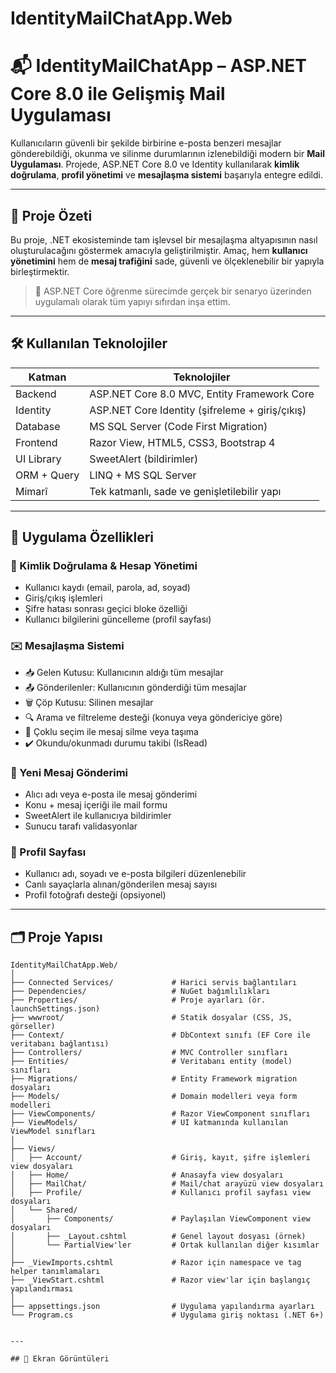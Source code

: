 # IdentityMailChatApp.Web

# 📬 IdentityMailChatApp – ASP.NET Core 8.0 ile Gelişmiş Mail Uygulaması

Kullanıcıların güvenli bir şekilde birbirine e-posta benzeri mesajlar gönderebildiği, okunma ve silinme durumlarının izlenebildiği modern bir **Mail Uygulaması**. Projede, ASP.NET Core 8.0 ve Identity kullanılarak **kimlik doğrulama**, **profil yönetimi** ve **mesajlaşma sistemi** başarıyla entegre edildi.

---

## 🚀 Proje Özeti

Bu proje, .NET ekosisteminde tam işlevsel bir mesajlaşma altyapısının nasıl oluşturulacağını göstermek amacıyla geliştirilmiştir. Amaç, hem **kullanıcı yönetimini** hem de **mesaj trafiğini** sade, güvenli ve ölçeklenebilir bir yapıyla birleştirmektir.

> 📌 ASP.NET Core öğrenme sürecimde gerçek bir senaryo üzerinden uygulamalı olarak tüm yapıyı sıfırdan inşa ettim.

---

## 🛠️ Kullanılan Teknolojiler

| Katman       | Teknolojiler                                 |
|--------------|----------------------------------------------|
| Backend      | ASP.NET Core 8.0 MVC, Entity Framework Core  |
| Identity     | ASP.NET Core Identity (şifreleme + giriş/çıkış) |
| Database     | MS SQL Server (Code First Migration)         |
| Frontend     | Razor View, HTML5, CSS3, Bootstrap 4         |
| UI Library   | SweetAlert (bildirimler)                     |
| ORM + Query  | LINQ + MS SQL Server                         |
| Mimarî       | Tek katmanlı, sade ve genişletilebilir yapı |

---

## 🎯 Uygulama Özellikleri

### 🔐 Kimlik Doğrulama & Hesap Yönetimi
- Kullanıcı kaydı (email, parola, ad, soyad)
- Giriş/çıkış işlemleri
- Şifre hatası sonrası geçici bloke özelliği
- Kullanıcı bilgilerini güncelleme (profil sayfası)

### ✉️ Mesajlaşma Sistemi
- 📥 Gelen Kutusu: Kullanıcının aldığı tüm mesajlar
- 📤 Gönderilenler: Kullanıcının gönderdiği tüm mesajlar
- 🗑️ Çöp Kutusu: Silinen mesajlar
- 🔍 Arama ve filtreleme desteği (konuya veya göndericiye göre)
- 📌 Çoklu seçim ile mesaj silme veya taşıma
- ✔️ Okundu/okunmadı durumu takibi (IsRead)

### 📝 Yeni Mesaj Gönderimi
- Alıcı adı veya e-posta ile mesaj gönderimi
- Konu + mesaj içeriği ile mail formu
- SweetAlert ile kullanıcıya bildirimler
- Sunucu tarafı validasyonlar

### 👤 Profil Sayfası
- Kullanıcı adı, soyadı ve e-posta bilgileri düzenlenebilir
- Canlı sayaçlarla alınan/gönderilen mesaj sayısı
- Profil fotoğrafı desteği (opsiyonel)

---

## 🗂️ Proje Yapısı

```plaintext
IdentityMailChatApp.Web/
│
├── Connected Services/             # Harici servis bağlantıları
├── Dependencies/                   # NuGet bağımlılıkları
├── Properties/                     # Proje ayarları (ör. launchSettings.json)
├── wwwroot/                        # Statik dosyalar (CSS, JS, görseller)
├── Context/                        # DbContext sınıfı (EF Core ile veritabanı bağlantısı)
├── Controllers/                    # MVC Controller sınıfları
├── Entities/                       # Veritabanı entity (model) sınıfları
├── Migrations/                     # Entity Framework migration dosyaları
├── Models/                         # Domain modelleri veya form modelleri
├── ViewComponents/                 # Razor ViewComponent sınıfları
├── ViewModels/                     # UI katmanında kullanılan ViewModel sınıfları
│
├── Views/
│   ├── Account/                    # Giriş, kayıt, şifre işlemleri view dosyaları
│   ├── Home/                       # Anasayfa view dosyaları
│   ├── MailChat/                   # Mail/chat arayüzü view dosyaları
│   ├── Profile/                    # Kullanıcı profil sayfası view dosyaları
│   └── Shared/
│       ├── Components/             # Paylaşılan ViewComponent view dosyaları
│       ├── _Layout.cshtml          # Genel layout dosyası (örnek)
│       └── PartialView'ler         # Ortak kullanılan diğer kısımlar
│
├── _ViewImports.cshtml             # Razor için namespace ve tag helper tanımlamaları
├── _ViewStart.cshtml               # Razor view'lar için başlangıç yapılandırması
│
├── appsettings.json                # Uygulama yapılandırma ayarları
└── Program.cs                      # Uygulama giriş noktası (.NET 6+)


---

## 📸 Ekran Görüntüleri



